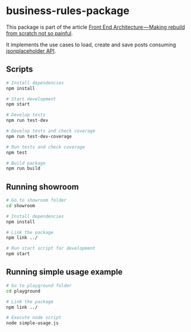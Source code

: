 # business-rules-package

This package is part of the article [Front End Architecture — Making rebuild from scratch not so painful]().

It implements the use cases to load, create and save posts consuming [jsonplaceholder API](https://jsonplaceholder.typicode.com/).

## Scripts
```bash
# Install dependencies
npm install

# Start development
npm start

# Develop tests
npm run test-dev

# Develop tests and check coverage
npm run test-dev-coverage

# Run tests and check coverage
npm test

# Build package
npm run build
```

## Running showroom

```bash
# Go to showroom folder
cd showroom

# Install dependencies
npm install

# Link the package
npm link ../

# Run start script for development
npm start
```

## Running simple usage example

```bash
# Go to playground folder
cd playground

# Link the package
npm link ../

# Execute node script
node simple-usage.js
```
